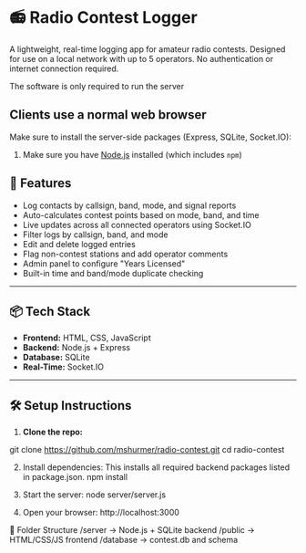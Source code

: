 # 📻 Radio Contest Logger

A lightweight, real-time logging app for amateur radio contests. Designed for use on a local network with up to 5 operators. No authentication or internet connection required.

The software is only required to run the server

Clients use a normal web browser
---

Make sure to install the server-side packages (Express, SQLite, Socket.IO):


1. Make sure you have [Node.js](https://nodejs.org) installed (which includes `npm`)


## 🚀 Features

- Log contacts by callsign, band, mode, and signal reports
- Auto-calculates contest points based on mode, band, and time
- Live updates across all connected operators using Socket.IO
- Filter logs by callsign, band, and mode
- Edit and delete logged entries
- Flag non-contest stations and add operator comments
- Admin panel to configure "Years Licensed"
- Built-in time and band/mode duplicate checking

---

## 📦 Tech Stack

- **Frontend:** HTML, CSS, JavaScript
- **Backend:** Node.js + Express
- **Database:** SQLite
- **Real-Time:** Socket.IO

---





## 🛠️ Setup Instructions

1. **Clone the repo:**

git clone https://github.com/mshurmer/radio-contest.git
cd radio-contest

2. Install dependencies: This installs all required backend packages listed in package.json.
npm install

3. Start the server:
node server/server.js

4. Open your browser:
http://localhost:3000

📁 Folder Structure
/server         -> Node.js + SQLite backend
/public         -> HTML/CSS/JS frontend
/database       -> contest.db and schema
